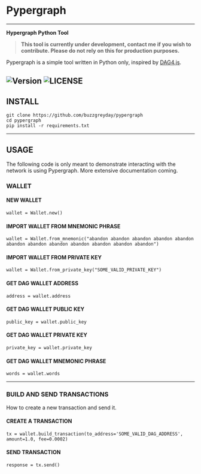 # Pypergraph
---
**Hypergraph Python Tool**

> **This tool is currently under development, contact me if you wish to contribute. Please do not rely on this for production purposes.**

Pypergraph is a simple tool written in Python only, inspired by [DAG4.js](https://github.com/StardustCollective/dag4.js).

![Version](https://img.shields.io/badge/version-0.0.1-yellow.svg)
![LICENSE](https://img.shields.io/badge/license-MIT-blue.svg)
---
## INSTALL

```
git clone https://github.com/buzzgreyday/pypergraph
cd pypergraph
pip install -r requirements.txt
```
---
## USAGE

The following code is only meant to demonstrate interacting with the network is using Pypergraph. More extensive documentation coming.

### WALLET

#### NEW WALLET
```
wallet = Wallet.new()
```

#### IMPORT WALLET FROM MNEMONIC PHRASE
```
wallet = Wallet.from_mnemonic("abandon abandon abandon abandon abandon abandon abandon abandon abandon abandon abandon abandon")
```

#### IMPORT WALLET FROM PRIVATE KEY
```
wallet = Wallet.from_private_key("SOME_VALID_PRIVATE_KEY")
```

#### GET DAG WALLET ADDRESS
```
address = wallet.address
```

#### GET DAG WALLET PUBLIC KEY
```
public_key = wallet.public_key
```

#### GET DAG WALLET PRIVATE KEY
```
private_key = wallet.private_key
```

#### GET DAG WALLET MNEMONIC PHRASE
```
words = wallet.words
```
---
### BUILD AND SEND TRANSACTIONS

How to create a new transaction and send it.

#### CREATE A TRANSACTION
```
tx = wallet.build_transaction(to_address='SOME_VALID_DAG_ADDRESS', amount=1.0, fee=0.0002)
```

#### SEND TRANSACTION
```
response = tx.send()
```